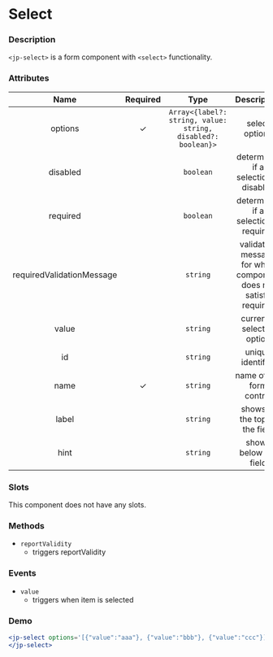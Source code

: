 # Select

### Description

`<jp-select>` is a form component with `<select>` functionality.

### Attributes

| **Name** | **Required** | **Type** | **Description** |
| :----: | :----: | :----: | :---: |
| options | ✓ | `Array<{label?: string, value: string, disabled?: boolean}>` | select options |
| disabled | | `boolean` | determines if a selection is disabled |
| required | | `boolean` | determines if a selection is required |
| requiredValidationMessage | | `string` | validation message for when component does not satisfy required |
| value | | `string` | currently selected option |
| id | | `string`| unique identifier |
| name | ✓ | `string` |  name of the form control |
| label | | `string` | shows at the top of the field |
| hint | | `string` | shows below the field |

### Slots

This component does not have any slots.

### Methods

- `reportValidity` 
  - triggers reportValidity

### Events

- `value` 
  - triggers when item is selected

### Demo

```jsx live
<jp-select options='[{"value":"aaa"}, {"value":"bbb"}, {"value":"ccc"}]'>
</jp-select>
```
